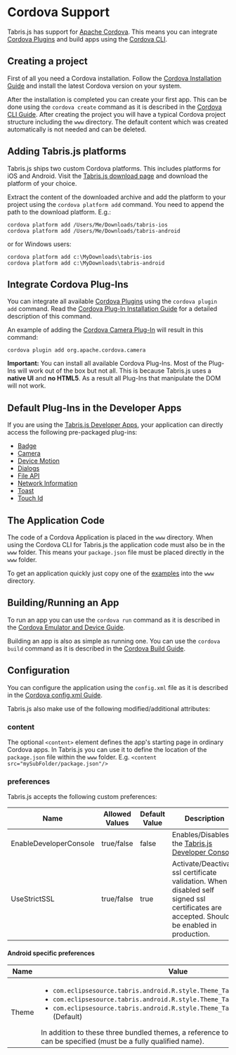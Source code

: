 # Cordova Support
Tabris.js has support for [Apache Cordova](http://cordova.apache.org/). This means you can integrate [Cordova Plugins](http://plugins.cordova.io/#/) and build apps using the [Cordova CLI](http://cordova.apache.org/docs/en/edge/guide_cli_index.md.html#The%20Command-Line%20Interface).

## Creating a project
First of all you need a Cordova installation. Follow the [Cordova Installation Guide](http://cordova.apache.org/docs/en/edge/guide_cli_index.md.html#The%20Command-Line%20Interface_installing_the_cordova_cli) and install the latest Cordova version on your system.

After the installation is completed you can create your first app. This can be done using the `cordova create` command as it is described in the [Cordova CLI Guide](http://cordova.apache.org/docs/en/edge/guide_cli_index.md.html#The%20Command-Line%20Interface_create_the_app). After creating the project you will have a typical Cordova project structure including the `www` directory. The default content which was created automatically is not needed and can be deleted.

## Adding Tabris.js platforms
Tabris.js ships two custom Cordova platforms. This includes platforms for iOS and Android. Visit the [Tabris.js download page](https://tabrisjs.com/download) and download the platform of your choice.

Extract the content of the downloaded archive and add the platform to your project using the `cordova platform add` command. You need to append the path to the download platform. E.g.:

```
cordova platform add /Users/Me/Downloads/tabris-ios
cordova platform add /Users/Me/Downloads/tabris-android
```
or for Windows users:
```
cordova platform add c:\MyDownloads\tabris-ios
cordova platform add c:\MyDownloads\tabris-android
```

## Integrate Cordova Plug-Ins
You can integrate all available [Cordova Plugins](http://plugins.cordova.io/#/) using the `cordova plugin add` command. Read the [Cordova Plug-In Installation Guide](http://cordova.apache.org/docs/en/edge/guide_cli_index.md.html#The%20Command-Line%20Interface_add_plugin_features) for a detailed description of this command.

An example of adding the [Cordova Camera Plug-In](http://plugins.cordova.io/#/package/org.apache.cordova.camera) will result in this command:
```
cordova plugin add org.apache.cordova.camera
```

**Important:** You can install all available Cordova Plug-Ins. Most of the Plug-Ins will work out of the box but not all. This is because Tabris.js uses a **native UI** and **no HTML5**. As a result all Plug-Ins that manipulate the DOM will not work.

## Default Plug-Ins in the Developer Apps
If you are using the [Tabris.js Developer Apps](https://tabrisjs.com/documentation/getting-started), your application can directly access the following pre-packaged plug-ins:

* [Badge](http://plugins.cordova.io/#/package/de.appplant.cordova.plugin.badge)
* [Camera](http://plugins.cordova.io/#/package/org.apache.cordova.camera)
* [Device Motion](http://plugins.cordova.io/#/package/org.apache.cordova.device-motion)
* [Dialogs](http://plugins.cordova.io/#/package/org.apache.cordova.dialogs)
* [File API](http://plugins.cordova.io/#/package/org.apache.cordova.file)
* [Network Information](http://plugins.cordova.io/#/package/org.apache.cordova.network-information)
* [Toast](http://plugins.cordova.io/#/package/nl.x-services.plugins.toast)
* [Touch Id](http://plugins.cordova.io/#/package/io.monaca.touchid)

## The Application Code
The code of a Cordova Application is placed in the `www` directory. When using the Cordova CLI for Tabris.js the application code must also be in the `www` folder. This means your `package.json` file must be placed directly in the `www` folder.

To get an application quickly just copy one of the [examples](https://github.com/eclipsesource/tabris-js/tree/master/examples) into the `www` directory.

## Building/Running an App
To run an app you can use the `cordova run` command as it is described in the [Cordova Emulator and Device Guide](http://cordova.apache.org/docs/en/edge/guide_cli_index.md.html#The%20Command-Line%20Interface_test_the_app_on_an_emulator_or_device).

Building an app is also as simple as running one. You can use the `cordova build` command as it is described in the [Cordova Build Guide](http://cordova.apache.org/docs/en/edge/guide_cli_index.md.html#The%20Command-Line%20Interface_build_the_app).

## Configuration
You can configure the application using the `config.xml` file as it is described in the [Cordova config.xml Guide](http://cordova.apache.org/docs/en/edge/config_ref_index.md.html#The%20config.xml%20File).

Tabris.js also make use of the following modified/additional attributes:

### content
The optional `<content>` element defines the app's starting page in ordinary Cordova apps. In Tabris.js you can use it to define the location of the `package.json` file within the `www` folder. E.g. `<content src="mySubFolder/package.json"/>`

### preferences
Tabris.js accepts the following custom preferences:

| Name                   | Allowed Values | Default Value | Description |
|------------------------|----------------|---------------|-------------|
| EnableDeveloperConsole | true/false     | false         | Enables/Disables the [Tabris.js Developer Console](https://tabrisjs.com/documentation/getting-started#the-developer-console).             |
| UseStrictSSL           | true/false     | true          | Activate/Deactivate ssl certificate validation. When disabled self signed ssl certificates are accepted. Should be enabled in production. |

#### Android specific preferences

| Name                    | Value |
|-------------------------|-------|
| Theme                   | <ul><li>`com.eclipsesource.tabris.android.R.style.Theme_Tabris`</li><li>`com.eclipsesource.tabris.android.R.style.Theme_Tabris_Light`</li><li>`com.eclipsesource.tabris.android.R.style.Theme_Tabris_Light_DarkActionBar` (Default)</ul>In addition to these three bundled themes, a reference to any other Android theme can be specified (must be a fully qualified name). |

